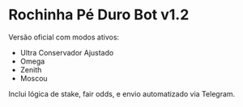 
# Rochinha Pé Duro Bot v1.2

Versão oficial com modos ativos:
- Ultra Conservador Ajustado
- Omega
- Zenith
- Moscou

Inclui lógica de stake, fair odds, e envio automatizado via Telegram.
